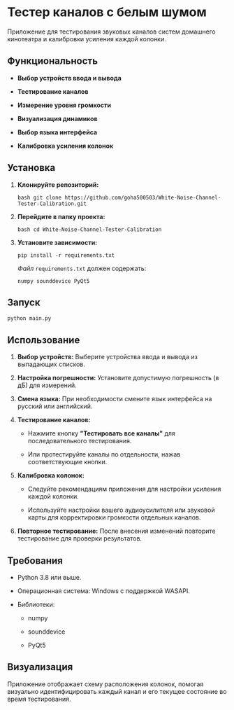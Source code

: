 # Тестер каналов с белым шумом
 
Приложение для тестирования звуковых каналов систем домашнего кинотеатра и калибровки усиления каждой колонки.
 

## Функциональность
 

*   **Выбор устройств ввода и вывода**
     
*   **Тестирование каналов**
     
*   **Измерение уровня громкости**
     
*   **Визуализация динамиков**
     
*   **Выбор языка интерфейса**
     
*   **Калибровка усиления колонок**
     

## Установка
 

1.  **Клонируйте репозиторий:**
     
    
        bash git clone https://github.com/goha500503/White-Noise-Channel-Tester-Calibration.git
    
2.  **Перейдите в папку проекта:**
     
    
        bash cd White-Noise-Channel-Tester-Calibration
    
3.  **Установите зависимости:**
     
    `pip install -r requirements.txt`
     
     *Файл*  `requirements.txt` должен содержать:
     
    `numpy sounddevice PyQt5`
     

## Запуск
 
`python main.py`
 

## Использование
 

1.  **Выбор устройств:** Выберите устройства ввода и вывода из выпадающих списков.
     
2.  **Настройка погрешности:** Установите допустимую погрешность (в дБ) для измерений.
     
3.  **Смена языка:** При необходимости смените язык интерфейса на русский или английский.
     
4.  **Тестирование каналов:**
     
    *   Нажмите кнопку **"Тестировать все каналы"** для последовательного тестирования.
         
    *   Или протестируйте каналы по отдельности, нажав соответствующие кнопки.
         
5.  **Калибровка колонок:**
     
    *   Следуйте рекомендациям приложения для настройки усиления каждой колонки.
         
    *   Используйте настройки вашего аудиоусилителя или звуковой карты для корректировки громкости отдельных каналов.
         
6.  **Повторное тестирование:** После внесения изменений повторите тестирование для проверки результатов.
     

## Требования
 

*   Python 3.8 или выше.
     
*   Операционная система: Windows с поддержкой WASAPI.
     
*   Библиотеки:
     
    *   numpy
         
    *   sounddevice
         
    *   PyQt5
         

## Визуализация
 
Приложение отображает схему расположения колонок, помогая визуально идентифицировать каждый канал и его текущее состояние во время тестирования.
